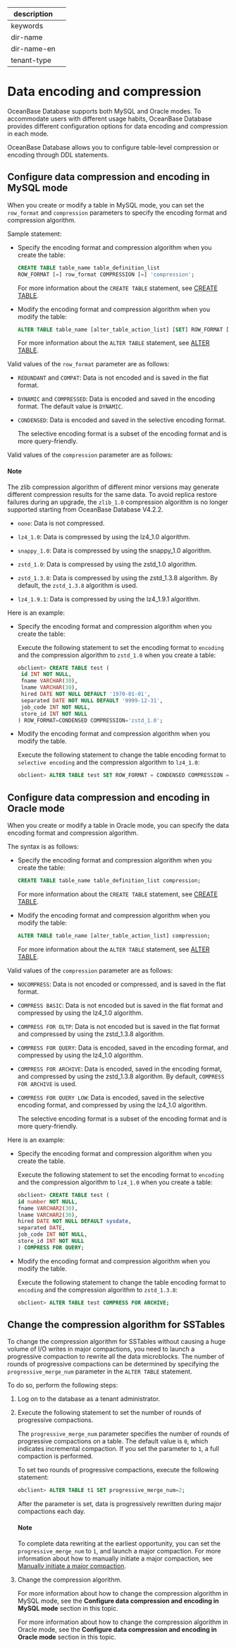 |description||
|---|---|
|keywords||
|dir-name||
|dir-name-en||
|tenant-type||

# Data encoding and compression

OceanBase Database supports both MySQL and Oracle modes. To accommodate users with different usage habits, OceanBase Database provides different configuration options for data encoding and compression in each mode.

OceanBase Database allows you to configure table-level compression or encoding through DDL statements.

## Configure data compression and encoding in MySQL mode

When you create or modify a table in MySQL mode, you can set the `row_format` and `compression` parameters to specify the encoding format and compression algorithm.

Sample statement:

* Specify the encoding format and compression algorithm when you create the table:

   ```sql
   CREATE TABLE table_name table_definition_list
   ROW_FORMAT [=] row_format COMPRESSION [=] 'compression';
   ```

   For more information about the `CREATE TABLE` statement, see [CREATE TABLE](../../../500.sql-reference/100.sql-syntax/200.common-tenant-of-mysql-mode/600.sql-statement-of-mysql-mode/2600.create-table-of-mysql-mode.md).

* Modify the encoding format and compression algorithm when you modify the table:

   ```sql
   ALTER TABLE table_name [alter_table_action_list] [SET] ROW_FORMAT [=]row_format COMPRESSION [=]  'compression';
   ```

   For more information about the `ALTER TABLE` statement, see [ALTER TABLE](../../../500.sql-reference/100.sql-syntax/200.common-tenant-of-mysql-mode/600.sql-statement-of-mysql-mode/1600.alter-table-of-mysql-mode.md).

Valid values of the `row_format` parameter are as follows:

* `REDUNDANT` and `COMPAT`: Data is not encoded and is saved in the flat format.

* `DYNAMIC` and `COMPRESSED`: Data is encoded and saved in the encoding format. The default value is `DYNAMIC`.

* `CONDENSED`: Data is encoded and saved in the selective encoding format.

   The selective encoding format is a subset of the encoding format and is more query-friendly.

Valid values of the `compression` parameter are as follows:

<main id="notice" type='explain'>
<h4>Note</h4>
<p>The zlib compression algorithm of different minor versions may generate different compression results for the same data. To avoid replica restore failures during an upgrade, the <code>zlib_1.0</code> compression algorithm is no longer supported starting from OceanBase Database V4.2.2. </p>
</main>

* `none`: Data is not compressed.

* `lz4_1.0`: Data is compressed by using the lz4_1.0 algorithm.

* `snappy_1.0`: Data is compressed by using the snappy_1.0 algorithm.

* `zstd_1.0`: Data is compressed by using the zstd_1.0 algorithm.

* `zstd_1.3.8`: Data is compressed by using the zstd_1.3.8 algorithm. By default, the `zstd_1.3.8` algorithm is used.

* `lz4_1.9.1`: Data is compressed by using the lz4_1.9.1 algorithm.

Here is an example:

* Specify the encoding format and compression algorithm when you create the table:

   Execute the following statement to set the encoding format to `encoding` and the compression algorithm to `zstd_1.0` when you create a table:

   ```sql
   obclient> CREATE TABLE test (
    id INT NOT NULL,
    fname VARCHAR(30),
    lname VARCHAR(30),
    hired DATE NOT NULL DEFAULT '1970-01-01',
    separated DATE NOT NULL DEFAULT '9999-12-31',
    job_code INT NOT NULL,
    store_id INT NOT NULL
   ) ROW_FORMAT=CONDENSED COMPRESSION='zstd_1.0';
   ```

* Modify the encoding format and compression algorithm when you modify the table.

   Execute the following statement to change the table encoding format to `selective encoding` and the compression algorithm to `lz4_1.0`:

   ```sql
   obclient> ALTER TABLE test SET ROW_FORMAT = CONDENSED COMPRESSION = 'lz4_1.0';
   ```

## Configure data compression and encoding in Oracle mode

When you create or modify a table in Oracle mode, you can specify the data encoding format and compression algorithm.

The syntax is as follows:

* Specify the encoding format and compression algorithm when you create the table:

   ```sql
   CREATE TABLE table_name table_definition_list compression;
   ```

   For more information about the `CREATE TABLE` statement, see [CREATE TABLE](../../../500.sql-reference/100.sql-syntax/300.common-tenant-of-oracle-mode/900.sql-statement-of-oracle-mode/100.ddl-of-oracle-mode/2400.create-table-of-oracle-mode.md).

* Modify the encoding format and compression algorithm when you modify the table:

   ```sql
   ALTER TABLE table_name [alter_table_action_list] compression;
   ```

   For more information about the `ALTER TABLE` statement, see [ALTER TABLE](../../../500.sql-reference/100.sql-syntax/300.common-tenant-of-oracle-mode/900.sql-statement-of-oracle-mode/100.ddl-of-oracle-mode/1000.alter-table-of-oracle-mode.md).

Valid values of the `compression` parameter are as follows:

* `NOCOMPRESS`: Data is not encoded or compressed, and is saved in the flat format.

* `COMPRESS BASIC`: Data is not encoded but is saved in the flat format and compressed by using the lz4_1.0 algorithm.

* `COMPRESS FOR OLTP`: Data is not encoded but is saved in the flat format and compressed by using the zstd_1.3.8 algorithm.

* `COMPRESS FOR QUERY`: Data is encoded, saved in the encoding format, and compressed by using the lz4_1.0 algorithm.

* `COMPRESS FOR ARCHIVE`: Data is encoded, saved in the encoding format, and compressed by using the zstd_1.3.8 algorithm. By default, `COMPRESS FOR ARCHIVE` is used.

* `COMPRESS FOR QUERY LOW`: Data is encoded, saved in the selective encoding format, and compressed by using the lz4_1.0 algorithm.

   The selective encoding format is a subset of the encoding format and is more query-friendly.

Here is an example:

* Specify the encoding format and compression algorithm when you create the table.

   Execute the following statement to set the encoding format to `encoding` and the compression algorithm to `lz4_1.0` when you create a table:

   ```sql
   obclient> CREATE TABLE test (
   id number NOT NULL,
   fname VARCHAR2(30),
   lname VARCHAR2(30),
   hired DATE NOT NULL DEFAULT sysdate,
   separated DATE,
   job_code INT NOT NULL,
   store_id INT NOT NULL
   ) COMPRESS FOR QUERY;
   ```

* Modify the encoding format and compression algorithm when you modify the table.

   Execute the following statement to change the table encoding format to `encoding` and the compression algorithm to `zstd_1.3.8`:

   ```sql
   obclient> ALTER TABLE test COMPRESS FOR ARCHIVE;
   ```

## Change the compression algorithm for SSTables

To change the compression algorithm for SSTables without causing a huge volume of I/O writes in major compactions, you need to launch a progressive compaction to rewrite all the data microblocks. The number of rounds of progressive compactions can be determined by specifying the `progressive_merge_num` parameter in the `ALTER TABLE` statement.

To do so, perform the following steps:

1. Log on to the database as a tenant administrator.

2. Execute the following statement to set the number of rounds of progressive compactions.

   The `progressive_merge_num` parameter specifies the number of rounds of progressive compactions on a table. The default value is `0`, which indicates incremental compaction. If you set the parameter to `1`, a full compaction is performed.

   To set two rounds of progressive compactions, execute the following statement:

   ```sql
   obclient> ALTER TABLE t1 SET progressive_merge_num=2;
   ```

   After the parameter is set, data is progressively rewritten during major compactions each day.

   <main id="notice" type='explain'>
    <h4>Note</h4>
    <p>To complete data rewriting at the earliest opportunity, you can set the <code>progressive_merge_num</code> to <code>1</code>, and launch a major compaction. For more information about how to manually initiate a major compaction, see <a href="../200.merge-management/400.manually-trigger-a-merge.md">Manually initiate a major compaction</a>. </p>
   </main>

3. Change the compression algorithm.

   For more information about how to change the compression algorithm in MySQL mode, see the **Configure data compression and encoding in MySQL mode** section in this topic.

   For more information about how to change the compression algorithm in Oracle mode, see the **Configure data compression and encoding in Oracle mode** section in this topic.

